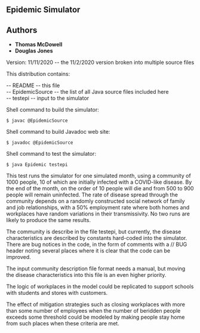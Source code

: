## Epidemic Simulator
## Authors

* **Thomas McDowell**
* **Douglas Jones**

Version: 11/11/2020 -- the 11/2/2020 version broken into multiple source files

This distribution contains:

-- README -- this file <br>
-- EpidemicSource -- the list of all Java source files included here <br>
-- testepi -- input to the simulator

Shell command to build the simulator:
```
$ javac @EpidemicSource
```
Shell command to build Javadoc web site:
```
$ javadoc @EpidemicSource
```
Shell command to test the simulator:
```
$ java Epidemic testepi
```

This test runs the simulator for one simulated month, using a community of
1000 people, 10 of which are initially infected with a COVID-like disease.
By the end of the month, on the order of 10 people will die and from 500 to 900
people will remain uninfected.  The rate of disease spread through the
community depends on a randomly constructed social network of family and
job relationships, with a 50% employment rate where both homes and workplaces
have random variations in their transmissivity.  No two runs are likely to
produce the same results.

The community is describe in the file testepi, but currently, the disease
characteristics are described by constants hard-coded into the simulator.
There are bug notices in the code, in the form of comments with a // BUG
header noting several places where it is clear that the code can be
improved.

The input community description file format needs a manual, but moving
the disease characteristics into this file is an even higher priority.

The logic of workplaces in the model could be replicated to support schools
with students and stores with customers.

The effect of mitigation strategies such as closing workplaces with more than
some number of employees when the number of beridden people exceeds some
threshold could be modeled by making people stay home from such places when
these criteria are met.
